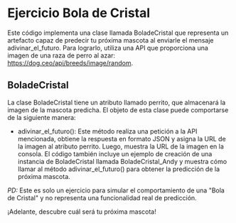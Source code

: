 # Ejercicio Bola de Cristal
Este código implementa una clase llamada BoladeCristal que representa un artefacto capaz de predecir tu próxima mascota al enviarle el mensaje adivinar_el_futuro. Para lograrlo, utiliza una API que proporciona una imagen de una raza de perro al azar: https://dog.ceo/api/breeds/image/random.

## BoladeCristal
La clase BoladeCristal tiene un atributo llamado perrito, que almacenará la imagen de la mascota predicha. El objeto de esta clase puede comportarse de la siguiente manera:
- adivinar_el_futuro(): Este método realiza una petición a la API mencionada, obtiene la respuesta en formato JSON y asigna la URL de la imagen al atributo perrito. Luego, muestra la URL de la imagen en la consola.
El código también incluye un ejemplo de creación de una instancia de BoladeCristal llamada BoladeCristal_Andy y muestra cómo llamar al método adivinar_el_futuro() para obtener la predicción de la próxima mascota.

*PD:* Este es solo un ejercicio para simular el comportamiento de una "Bola de Cristal" y no representa una funcionalidad real de predicción.

¡Adelante, descubre cuál será tu próxima mascota!
